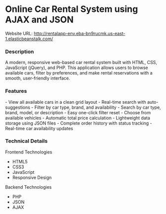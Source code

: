 <h1>Online Car Rental System using AJAX and JSON</h1>

Website URL: http://rentalapp-env.eba-bn9rucmk.us-east-1.elasticbeanstalk.com/

<h3>Description</h3>
 A modern, responsive web-based car rental system built with HTML, CSS, JavaScript (jQuery), and PHP. This application allows users to browse available cars, filter by preferences, and make rental reservations with a smooth, user-friendly interface.

<h3>Features</h3>
- View all available cars in a clean grid layout
- Real-time search with auto-suggestions
- Filter by car type, brand, and availability
- Search by car type, brand, model, or description
- Easy one-click filter reset
- Choose from available vehicles
- Automatic total price calculation
- Lightweight data storage using JSON files
- Complete order history with status tracking
- Real-time car availability updates

<h3>Technical Details</h3>

Frontend Technologies
- HTML5
- CSS3
- JavaScript 
- Responsive Design

Backend Technologies
- PHP
- JSON
- AJAX